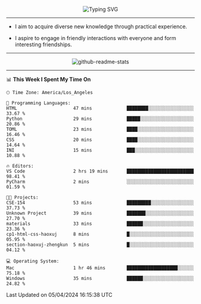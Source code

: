 <p align="center">
  <img src="https://readme-typing-svg.demolab.com?font=Fira+Code&weight=500&size=32&duration=2500&pause=1600&center=true&vCenter=true&random=false&width=1024&height=64&lines=Hi+there+%F0%9F%91%8B;I'm+delighted+you+could+make+it+here+%F0%9F%8E%89;I'm+Harry%2C+a+college+student+still+finding+my+way" alt="Typing SVG" />
</p>


---


- I aim to acquire diverse new knowledge through practical experience.

- I aspire to engage in friendly interactions with everyone and form interesting friendships.


---


<p align="center">
  <img src="https://github-readme-stats.vercel.app/api?username=Harry-Jing&show_icons=true" alt="github-readme-stats"/>
</p>


---

<!--START_SECTION:waka-->
📊 **This Week I Spent My Time On** 

```text
🕑︎ Time Zone: America/Los_Angeles

💬 Programming Languages: 
HTML                     47 mins             ████████░░░░░░░░░░░░░░░░░   33.67 % 
Python                   29 mins             █████░░░░░░░░░░░░░░░░░░░░   20.86 % 
TOML                     23 mins             ████░░░░░░░░░░░░░░░░░░░░░   16.46 % 
CSS                      20 mins             ████░░░░░░░░░░░░░░░░░░░░░   14.64 % 
INI                      15 mins             ███░░░░░░░░░░░░░░░░░░░░░░   10.88 % 

🔥 Editors: 
VS Code                  2 hrs 19 mins       █████████████████████████   98.41 % 
PyCharm                  2 mins              ░░░░░░░░░░░░░░░░░░░░░░░░░   01.59 % 

🐱‍💻 Projects: 
CSE-154                  53 mins             █████████░░░░░░░░░░░░░░░░   37.73 % 
Unknown Project          39 mins             ███████░░░░░░░░░░░░░░░░░░   27.70 % 
materials                33 mins             ██████░░░░░░░░░░░░░░░░░░░   23.36 % 
cp1-html-css-haoxuj      8 mins              █░░░░░░░░░░░░░░░░░░░░░░░░   05.95 % 
section-haoxuj-zhengkun  5 mins              █░░░░░░░░░░░░░░░░░░░░░░░░   04.12 % 

💻 Operating System: 
Mac                      1 hr 46 mins        ███████████████████░░░░░░   75.18 % 
Windows                  35 mins             ██████░░░░░░░░░░░░░░░░░░░   24.82 % 
```


 Last Updated on 05/04/2024 16:15:38 UTC
<!--END_SECTION:waka-->
